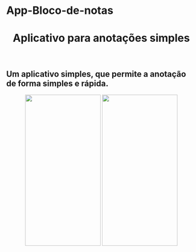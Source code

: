 # App-Bloco-de-notas
<center><h1>Aplicativo para anotações simples</h1></center><br>
<h2>Um aplicativo simples, que permite a anotação de forma simples e rápida.</h2>
<p align="center" float="left" paddingLeft="50px">
  <img src="https://user-images.githubusercontent.com/46384388/116825179-77cdfe00-ab64-11eb-96d1-bbf3577e177f.jpg" width="200" height="400" />
  <img src="https://user-images.githubusercontent.com/46384388/116825328-2c681f80-ab65-11eb-9b61-34078ea30b7a.jpg" width="200" height="400"/>
</p>  
